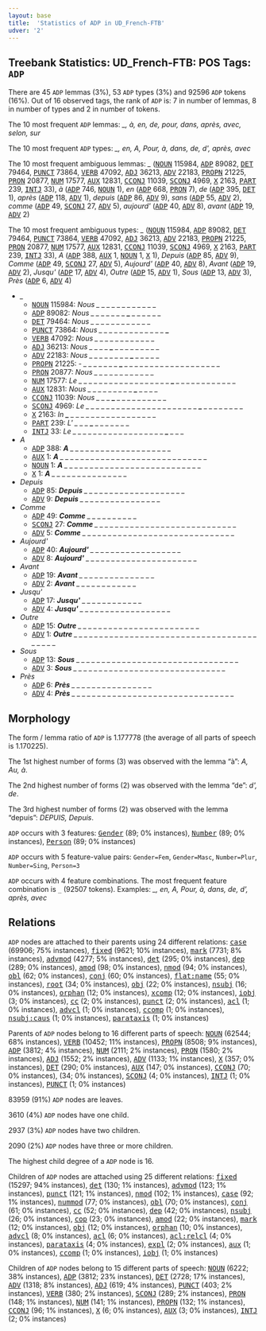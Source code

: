 ```yaml
---
layout: base
title:  'Statistics of ADP in UD_French-FTB'
udver: '2'
---
```


## Treebank Statistics: UD_French-FTB: POS Tags: `ADP`

There are 45 `ADP` lemmas (3%), 53 `ADP` types (3%) and 92596 `ADP` tokens (16%).
Out of 16 observed tags, the rank of `ADP` is: 7 in number of lemmas, 8 in number of types and 2 in number of tokens.

The 10 most frequent `ADP` lemmas: <em>_, à, en, de, pour, dans, après, avec, selon, sur</em>

The 10 most frequent `ADP` types:  <em>_, en, A, Pour, à, dans, de, d', après, avec</em>

The 10 most frequent ambiguous lemmas: <em>_</em> (<tt><a href="fr_ftb-pos-NOUN.html">NOUN</a></tt> 115984, <tt><a href="fr_ftb-pos-ADP.html">ADP</a></tt> 89082, <tt><a href="fr_ftb-pos-DET.html">DET</a></tt> 79464, <tt><a href="fr_ftb-pos-PUNCT.html">PUNCT</a></tt> 73864, <tt><a href="fr_ftb-pos-VERB.html">VERB</a></tt> 47092, <tt><a href="fr_ftb-pos-ADJ.html">ADJ</a></tt> 36213, <tt><a href="fr_ftb-pos-ADV.html">ADV</a></tt> 22183, <tt><a href="fr_ftb-pos-PROPN.html">PROPN</a></tt> 21225, <tt><a href="fr_ftb-pos-PRON.html">PRON</a></tt> 20877, <tt><a href="fr_ftb-pos-NUM.html">NUM</a></tt> 17577, <tt><a href="fr_ftb-pos-AUX.html">AUX</a></tt> 12831, <tt><a href="fr_ftb-pos-CCONJ.html">CCONJ</a></tt> 11039, <tt><a href="fr_ftb-pos-SCONJ.html">SCONJ</a></tt> 4969, <tt><a href="fr_ftb-pos-X.html">X</a></tt> 2163, <tt><a href="fr_ftb-pos-PART.html">PART</a></tt> 239, <tt><a href="fr_ftb-pos-INTJ.html">INTJ</a></tt> 33), <em>à</em> (<tt><a href="fr_ftb-pos-ADP.html">ADP</a></tt> 746, <tt><a href="fr_ftb-pos-NOUN.html">NOUN</a></tt> 1), <em>en</em> (<tt><a href="fr_ftb-pos-ADP.html">ADP</a></tt> 668, <tt><a href="fr_ftb-pos-PRON.html">PRON</a></tt> 7), <em>de</em> (<tt><a href="fr_ftb-pos-ADP.html">ADP</a></tt> 395, <tt><a href="fr_ftb-pos-DET.html">DET</a></tt> 1), <em>après</em> (<tt><a href="fr_ftb-pos-ADP.html">ADP</a></tt> 118, <tt><a href="fr_ftb-pos-ADV.html">ADV</a></tt> 1), <em>depuis</em> (<tt><a href="fr_ftb-pos-ADP.html">ADP</a></tt> 86, <tt><a href="fr_ftb-pos-ADV.html">ADV</a></tt> 9), <em>sans</em> (<tt><a href="fr_ftb-pos-ADP.html">ADP</a></tt> 55, <tt><a href="fr_ftb-pos-ADV.html">ADV</a></tt> 2), <em>comme</em> (<tt><a href="fr_ftb-pos-ADP.html">ADP</a></tt> 49, <tt><a href="fr_ftb-pos-SCONJ.html">SCONJ</a></tt> 27, <tt><a href="fr_ftb-pos-ADV.html">ADV</a></tt> 5), <em>aujourd'</em> (<tt><a href="fr_ftb-pos-ADP.html">ADP</a></tt> 40, <tt><a href="fr_ftb-pos-ADV.html">ADV</a></tt> 8), <em>avant</em> (<tt><a href="fr_ftb-pos-ADP.html">ADP</a></tt> 19, <tt><a href="fr_ftb-pos-ADV.html">ADV</a></tt> 2)

The 10 most frequent ambiguous types:  <em>_</em> (<tt><a href="fr_ftb-pos-NOUN.html">NOUN</a></tt> 115984, <tt><a href="fr_ftb-pos-ADP.html">ADP</a></tt> 89082, <tt><a href="fr_ftb-pos-DET.html">DET</a></tt> 79464, <tt><a href="fr_ftb-pos-PUNCT.html">PUNCT</a></tt> 73864, <tt><a href="fr_ftb-pos-VERB.html">VERB</a></tt> 47092, <tt><a href="fr_ftb-pos-ADJ.html">ADJ</a></tt> 36213, <tt><a href="fr_ftb-pos-ADV.html">ADV</a></tt> 22183, <tt><a href="fr_ftb-pos-PROPN.html">PROPN</a></tt> 21225, <tt><a href="fr_ftb-pos-PRON.html">PRON</a></tt> 20877, <tt><a href="fr_ftb-pos-NUM.html">NUM</a></tt> 17577, <tt><a href="fr_ftb-pos-AUX.html">AUX</a></tt> 12831, <tt><a href="fr_ftb-pos-CCONJ.html">CCONJ</a></tt> 11039, <tt><a href="fr_ftb-pos-SCONJ.html">SCONJ</a></tt> 4969, <tt><a href="fr_ftb-pos-X.html">X</a></tt> 2163, <tt><a href="fr_ftb-pos-PART.html">PART</a></tt> 239, <tt><a href="fr_ftb-pos-INTJ.html">INTJ</a></tt> 33), <em>A</em> (<tt><a href="fr_ftb-pos-ADP.html">ADP</a></tt> 388, <tt><a href="fr_ftb-pos-AUX.html">AUX</a></tt> 1, <tt><a href="fr_ftb-pos-NOUN.html">NOUN</a></tt> 1, <tt><a href="fr_ftb-pos-X.html">X</a></tt> 1), <em>Depuis</em> (<tt><a href="fr_ftb-pos-ADP.html">ADP</a></tt> 85, <tt><a href="fr_ftb-pos-ADV.html">ADV</a></tt> 9), <em>Comme</em> (<tt><a href="fr_ftb-pos-ADP.html">ADP</a></tt> 49, <tt><a href="fr_ftb-pos-SCONJ.html">SCONJ</a></tt> 27, <tt><a href="fr_ftb-pos-ADV.html">ADV</a></tt> 5), <em>Aujourd'</em> (<tt><a href="fr_ftb-pos-ADP.html">ADP</a></tt> 40, <tt><a href="fr_ftb-pos-ADV.html">ADV</a></tt> 8), <em>Avant</em> (<tt><a href="fr_ftb-pos-ADP.html">ADP</a></tt> 19, <tt><a href="fr_ftb-pos-ADV.html">ADV</a></tt> 2), <em>Jusqu'</em> (<tt><a href="fr_ftb-pos-ADP.html">ADP</a></tt> 17, <tt><a href="fr_ftb-pos-ADV.html">ADV</a></tt> 4), <em>Outre</em> (<tt><a href="fr_ftb-pos-ADP.html">ADP</a></tt> 15, <tt><a href="fr_ftb-pos-ADV.html">ADV</a></tt> 1), <em>Sous</em> (<tt><a href="fr_ftb-pos-ADP.html">ADP</a></tt> 13, <tt><a href="fr_ftb-pos-ADV.html">ADV</a></tt> 3), <em>Près</em> (<tt><a href="fr_ftb-pos-ADP.html">ADP</a></tt> 6, <tt><a href="fr_ftb-pos-ADV.html">ADV</a></tt> 4)


* <em>_</em>
  * <tt><a href="fr_ftb-pos-NOUN.html">NOUN</a></tt> 115984: <em>Nous _ _ <b>_</b> _ _ _ <b>_</b> _ _ _ _ _ _ _</em>
  * <tt><a href="fr_ftb-pos-ADP.html">ADP</a></tt> 89082: <em>Nous _ _ _ _ _ _ _ <b>_</b> _ _ _ _ _ _</em>
  * <tt><a href="fr_ftb-pos-DET.html">DET</a></tt> 79464: <em>Nous _ <b>_</b> _ _ _ <b>_</b> _ _ _ _ _ _ _ _</em>
  * <tt><a href="fr_ftb-pos-PUNCT.html">PUNCT</a></tt> 73864: <em>Nous _ _ _ _ _ _ _ _ _ _ _ _ _ <b>_</b></em>
  * <tt><a href="fr_ftb-pos-VERB.html">VERB</a></tt> 47092: <em>Nous <b>_</b> _ _ _ _ _ _ _ _ _ _ _ <b>_</b> _</em>
  * <tt><a href="fr_ftb-pos-ADJ.html">ADJ</a></tt> 36213: <em>Nous _ _ _ _ <b>_</b> _ _ _ _ _ _ _ _ _</em>
  * <tt><a href="fr_ftb-pos-ADV.html">ADV</a></tt> 22183: <em>Nous _ _ _ _ _ _ _ _ <b>_</b> _ _ _ _ _</em>
  * <tt><a href="fr_ftb-pos-PROPN.html">PROPN</a></tt> 21225: <em>- _ _ _ _ _ _ _ <b>_</b> _ _ _ _ _ _ _ _ _ _ _ _ _ _ _ _ _ _ _</em>
  * <tt><a href="fr_ftb-pos-PRON.html">PRON</a></tt> 20877: <em>Nous _ _ _ _ _ _ _ _ _ _ <b>_</b> <b>_</b> _ _</em>
  * <tt><a href="fr_ftb-pos-NUM.html">NUM</a></tt> 17577: <em>Le _ _ _ _ _ _ _ _ _ _ _ _ _ _ _ _ _ _ <b>_</b> _ _ _ _ _ _ _ _ _ _ _ _</em>
  * <tt><a href="fr_ftb-pos-AUX.html">AUX</a></tt> 12831: <em>Nous _ _ _ _ _ _ _ _ _ <b>_</b> _ _ _ _</em>
  * <tt><a href="fr_ftb-pos-CCONJ.html">CCONJ</a></tt> 11039: <em>Nous _ _ _ <b>_</b> _ _ _ _ _ _ _ _ _ _</em>
  * <tt><a href="fr_ftb-pos-SCONJ.html">SCONJ</a></tt> 4969: <em>Le _ _ _ _ _ _ _ _ _ _ _ _ _ _ _ _ _ _ _ _ _ _ <b>_</b> _ _ _ _ _ _ _ _</em>
  * <tt><a href="fr_ftb-pos-X.html">X</a></tt> 2163: <em>In <b>_</b> _ _ _ _ _ _ _ _ _ _ _ _ _ _ _ _ _</em>
  * <tt><a href="fr_ftb-pos-PART.html">PART</a></tt> 239: <em>L' _ _ _ <b>_</b> _ _ _ _ _ _ _</em>
  * <tt><a href="fr_ftb-pos-INTJ.html">INTJ</a></tt> 33: <em>Le _ _ _ _ _ _ _ _ _ _ _ _ _ _ _ _ _ _ <b>_</b> _ _ _</em>
* <em>A</em>
  * <tt><a href="fr_ftb-pos-ADP.html">ADP</a></tt> 388: <em><b>A</b> _ _ _ _ _ _ _ _ _ _ _ _ _ _ _ _ _ _ _ _</em>
  * <tt><a href="fr_ftb-pos-AUX.html">AUX</a></tt> 1: <em><b>A</b> _ _ _ _ _ _ _ _ _ _ _ _ _ _ _ _ _ _ _ _ _ _ _ _ _ _ _ _ _</em>
  * <tt><a href="fr_ftb-pos-NOUN.html">NOUN</a></tt> 1: <em><b>A</b> _ _ _ _ _ _ _ _ _ _ _ _ _ _ _ _ _ _ _ _ _ _ _ _ _ _ _</em>
  * <tt><a href="fr_ftb-pos-X.html">X</a></tt> 1: <em><b>A</b> _ _ _ _ _ _ _ _ _ _ _ _ _ _ _</em>
* <em>Depuis</em>
  * <tt><a href="fr_ftb-pos-ADP.html">ADP</a></tt> 85: <em><b>Depuis</b> _ _ _ _ _ _ _ _ _ _ _ _ _ _ _ _ _ _ _ _</em>
  * <tt><a href="fr_ftb-pos-ADV.html">ADV</a></tt> 9: <em><b>Depuis</b> _ _ _ _ _ _ _ _ _ _ _ _ _ _ _ _</em>
* <em>Comme</em>
  * <tt><a href="fr_ftb-pos-ADP.html">ADP</a></tt> 49: <em><b>Comme</b> _ _ _ _ _ _ _ _ _ _</em>
  * <tt><a href="fr_ftb-pos-SCONJ.html">SCONJ</a></tt> 27: <em><b>Comme</b> _ _ _ _ _ _ _ _ _ _ _ _ _ _ _ _ _ _ _ _ _ _ _ _ _ _ _ _</em>
  * <tt><a href="fr_ftb-pos-ADV.html">ADV</a></tt> 5: <em><b>Comme</b> _ _ _ _ _ _ _ _ _ _ _ _ _ _ _ _ _ _ _ _ _ _ _ _ _ _ _ _ _ _</em>
* <em>Aujourd'</em>
  * <tt><a href="fr_ftb-pos-ADP.html">ADP</a></tt> 40: <em><b>Aujourd'</b> _ _ _ _ _ _ _ _ _ _ _ _ _ _ _ _ _ _</em>
  * <tt><a href="fr_ftb-pos-ADV.html">ADV</a></tt> 8: <em><b>Aujourd'</b> _ _ _ _ _ _ _ _ _ _ _ _ _ _ _ _ _ _ _ _ _ _</em>
* <em>Avant</em>
  * <tt><a href="fr_ftb-pos-ADP.html">ADP</a></tt> 19: <em><b>Avant</b> _ _ _ _ _ _ _ _ _ _ _ _ _ _ _</em>
  * <tt><a href="fr_ftb-pos-ADV.html">ADV</a></tt> 2: <em><b>Avant</b> _ _ _ _ _ _ _ _ _ _ _ _</em>
* <em>Jusqu'</em>
  * <tt><a href="fr_ftb-pos-ADP.html">ADP</a></tt> 17: <em><b>Jusqu'</b> _ _ _ _ _ _ _ _ _ _ _ _</em>
  * <tt><a href="fr_ftb-pos-ADV.html">ADV</a></tt> 4: <em><b>Jusqu'</b> _ _ _ _ _ _ _ _ _ _ _ _ _ _ _ _ _ _</em>
* <em>Outre</em>
  * <tt><a href="fr_ftb-pos-ADP.html">ADP</a></tt> 15: <em><b>Outre</b> _ _ _ _ _ _ _ _ _ _ _ _ _ _ _ _ _ _ _ _ _ _ _ _</em>
  * <tt><a href="fr_ftb-pos-ADV.html">ADV</a></tt> 1: <em><b>Outre</b> _ _ _ _ _ _ _ _ _ _ _ _ _ _ _ _ _ _ _ _ _ _ _ _ _ _ _ _ _ _ _ _ _ _ _ _ _ _ _ _ _</em>
* <em>Sous</em>
  * <tt><a href="fr_ftb-pos-ADP.html">ADP</a></tt> 13: <em><b>Sous</b> _ _ _ _ _ _ _ _ _ _ _ _ _ _ _ _ _ _ _ _ _ _ _ _ _ _ _ _ _ _ _ _</em>
  * <tt><a href="fr_ftb-pos-ADV.html">ADV</a></tt> 3: <em><b>Sous</b> _ _ _ _ _ _ _ _ _ _ _ _ _ _ _ _ _ _ _ _ _ _ _ _ _ _ _ _ _ _</em>
* <em>Près</em>
  * <tt><a href="fr_ftb-pos-ADP.html">ADP</a></tt> 6: <em><b>Près</b> _ _ _ _ _ _ _ _ _ _ _ _ _ _ _ _</em>
  * <tt><a href="fr_ftb-pos-ADV.html">ADV</a></tt> 4: <em><b>Près</b> _ _ _ _ _ _ _ _ _ _ _ _ _ _ _ _ _ _ _ _ _ _ _ _ _ _ _ _ _ _ _ _</em>

## Morphology

The form / lemma ratio of `ADP` is 1.177778 (the average of all parts of speech is 1.170225).

The 1st highest number of forms (3) was observed with the lemma “à”: <em>A, Au, à</em>.

The 2nd highest number of forms (2) was observed with the lemma “de”: <em>d', de</em>.

The 3rd highest number of forms (2) was observed with the lemma “depuis”: <em>DEPUIS, Depuis</em>.

`ADP` occurs with 3 features: <tt><a href="fr_ftb-feat-Gender.html">Gender</a></tt> (89; 0% instances), <tt><a href="fr_ftb-feat-Number.html">Number</a></tt> (89; 0% instances), <tt><a href="fr_ftb-feat-Person.html">Person</a></tt> (89; 0% instances)

`ADP` occurs with 5 feature-value pairs: `Gender=Fem`, `Gender=Masc`, `Number=Plur`, `Number=Sing`, `Person=3`

`ADP` occurs with 4 feature combinations.
The most frequent feature combination is `_` (92507 tokens).
Examples: <em>_, en, A, Pour, à, dans, de, d', après, avec</em>


## Relations

`ADP` nodes are attached to their parents using 24 different relations: <tt><a href="fr_ftb-dep-case.html">case</a></tt> (69906; 75% instances), <tt><a href="fr_ftb-dep-fixed.html">fixed</a></tt> (9621; 10% instances), <tt><a href="fr_ftb-dep-mark.html">mark</a></tt> (7731; 8% instances), <tt><a href="fr_ftb-dep-advmod.html">advmod</a></tt> (4277; 5% instances), <tt><a href="fr_ftb-dep-det.html">det</a></tt> (295; 0% instances), <tt><a href="fr_ftb-dep-dep.html">dep</a></tt> (289; 0% instances), <tt><a href="fr_ftb-dep-amod.html">amod</a></tt> (98; 0% instances), <tt><a href="fr_ftb-dep-nmod.html">nmod</a></tt> (94; 0% instances), <tt><a href="fr_ftb-dep-obl.html">obl</a></tt> (62; 0% instances), <tt><a href="fr_ftb-dep-conj.html">conj</a></tt> (60; 0% instances), <tt><a href="fr_ftb-dep-flat-name.html">flat:name</a></tt> (55; 0% instances), <tt><a href="fr_ftb-dep-root.html">root</a></tt> (34; 0% instances), <tt><a href="fr_ftb-dep-obj.html">obj</a></tt> (22; 0% instances), <tt><a href="fr_ftb-dep-nsubj.html">nsubj</a></tt> (16; 0% instances), <tt><a href="fr_ftb-dep-orphan.html">orphan</a></tt> (12; 0% instances), <tt><a href="fr_ftb-dep-xcomp.html">xcomp</a></tt> (12; 0% instances), <tt><a href="fr_ftb-dep-iobj.html">iobj</a></tt> (3; 0% instances), <tt><a href="fr_ftb-dep-cc.html">cc</a></tt> (2; 0% instances), <tt><a href="fr_ftb-dep-punct.html">punct</a></tt> (2; 0% instances), <tt><a href="fr_ftb-dep-acl.html">acl</a></tt> (1; 0% instances), <tt><a href="fr_ftb-dep-advcl.html">advcl</a></tt> (1; 0% instances), <tt><a href="fr_ftb-dep-ccomp.html">ccomp</a></tt> (1; 0% instances), <tt><a href="fr_ftb-dep-nsubj-caus.html">nsubj:caus</a></tt> (1; 0% instances), <tt><a href="fr_ftb-dep-parataxis.html">parataxis</a></tt> (1; 0% instances)

Parents of `ADP` nodes belong to 16 different parts of speech: <tt><a href="fr_ftb-pos-NOUN.html">NOUN</a></tt> (62544; 68% instances), <tt><a href="fr_ftb-pos-VERB.html">VERB</a></tt> (10452; 11% instances), <tt><a href="fr_ftb-pos-PROPN.html">PROPN</a></tt> (8508; 9% instances), <tt><a href="fr_ftb-pos-ADP.html">ADP</a></tt> (3812; 4% instances), <tt><a href="fr_ftb-pos-NUM.html">NUM</a></tt> (2111; 2% instances), <tt><a href="fr_ftb-pos-PRON.html">PRON</a></tt> (1580; 2% instances), <tt><a href="fr_ftb-pos-ADJ.html">ADJ</a></tt> (1552; 2% instances), <tt><a href="fr_ftb-pos-ADV.html">ADV</a></tt> (1133; 1% instances), <tt><a href="fr_ftb-pos-X.html">X</a></tt> (357; 0% instances), <tt><a href="fr_ftb-pos-DET.html">DET</a></tt> (290; 0% instances), <tt><a href="fr_ftb-pos-AUX.html">AUX</a></tt> (147; 0% instances), <tt><a href="fr_ftb-pos-CCONJ.html">CCONJ</a></tt> (70; 0% instances),  (34; 0% instances), <tt><a href="fr_ftb-pos-SCONJ.html">SCONJ</a></tt> (4; 0% instances), <tt><a href="fr_ftb-pos-INTJ.html">INTJ</a></tt> (1; 0% instances), <tt><a href="fr_ftb-pos-PUNCT.html">PUNCT</a></tt> (1; 0% instances)

83959 (91%) `ADP` nodes are leaves.

3610 (4%) `ADP` nodes have one child.

2937 (3%) `ADP` nodes have two children.

2090 (2%) `ADP` nodes have three or more children.

The highest child degree of a `ADP` node is 16.

Children of `ADP` nodes are attached using 25 different relations: <tt><a href="fr_ftb-dep-fixed.html">fixed</a></tt> (15297; 94% instances), <tt><a href="fr_ftb-dep-det.html">det</a></tt> (130; 1% instances), <tt><a href="fr_ftb-dep-advmod.html">advmod</a></tt> (123; 1% instances), <tt><a href="fr_ftb-dep-punct.html">punct</a></tt> (121; 1% instances), <tt><a href="fr_ftb-dep-nmod.html">nmod</a></tt> (102; 1% instances), <tt><a href="fr_ftb-dep-case.html">case</a></tt> (92; 1% instances), <tt><a href="fr_ftb-dep-nummod.html">nummod</a></tt> (77; 0% instances), <tt><a href="fr_ftb-dep-obl.html">obl</a></tt> (70; 0% instances), <tt><a href="fr_ftb-dep-conj.html">conj</a></tt> (61; 0% instances), <tt><a href="fr_ftb-dep-cc.html">cc</a></tt> (52; 0% instances), <tt><a href="fr_ftb-dep-dep.html">dep</a></tt> (42; 0% instances), <tt><a href="fr_ftb-dep-nsubj.html">nsubj</a></tt> (26; 0% instances), <tt><a href="fr_ftb-dep-cop.html">cop</a></tt> (23; 0% instances), <tt><a href="fr_ftb-dep-amod.html">amod</a></tt> (22; 0% instances), <tt><a href="fr_ftb-dep-mark.html">mark</a></tt> (12; 0% instances), <tt><a href="fr_ftb-dep-obj.html">obj</a></tt> (12; 0% instances), <tt><a href="fr_ftb-dep-orphan.html">orphan</a></tt> (10; 0% instances), <tt><a href="fr_ftb-dep-advcl.html">advcl</a></tt> (8; 0% instances), <tt><a href="fr_ftb-dep-acl.html">acl</a></tt> (6; 0% instances), <tt><a href="fr_ftb-dep-acl-relcl.html">acl:relcl</a></tt> (4; 0% instances), <tt><a href="fr_ftb-dep-parataxis.html">parataxis</a></tt> (4; 0% instances), <tt><a href="fr_ftb-dep-expl.html">expl</a></tt> (2; 0% instances), <tt><a href="fr_ftb-dep-aux.html">aux</a></tt> (1; 0% instances), <tt><a href="fr_ftb-dep-ccomp.html">ccomp</a></tt> (1; 0% instances), <tt><a href="fr_ftb-dep-iobj.html">iobj</a></tt> (1; 0% instances)

Children of `ADP` nodes belong to 15 different parts of speech: <tt><a href="fr_ftb-pos-NOUN.html">NOUN</a></tt> (6222; 38% instances), <tt><a href="fr_ftb-pos-ADP.html">ADP</a></tt> (3812; 23% instances), <tt><a href="fr_ftb-pos-DET.html">DET</a></tt> (2728; 17% instances), <tt><a href="fr_ftb-pos-ADV.html">ADV</a></tt> (1318; 8% instances), <tt><a href="fr_ftb-pos-ADJ.html">ADJ</a></tt> (619; 4% instances), <tt><a href="fr_ftb-pos-PUNCT.html">PUNCT</a></tt> (403; 2% instances), <tt><a href="fr_ftb-pos-VERB.html">VERB</a></tt> (380; 2% instances), <tt><a href="fr_ftb-pos-SCONJ.html">SCONJ</a></tt> (289; 2% instances), <tt><a href="fr_ftb-pos-PRON.html">PRON</a></tt> (148; 1% instances), <tt><a href="fr_ftb-pos-NUM.html">NUM</a></tt> (141; 1% instances), <tt><a href="fr_ftb-pos-PROPN.html">PROPN</a></tt> (132; 1% instances), <tt><a href="fr_ftb-pos-CCONJ.html">CCONJ</a></tt> (96; 1% instances), <tt><a href="fr_ftb-pos-X.html">X</a></tt> (6; 0% instances), <tt><a href="fr_ftb-pos-AUX.html">AUX</a></tt> (3; 0% instances), <tt><a href="fr_ftb-pos-INTJ.html">INTJ</a></tt> (2; 0% instances)

